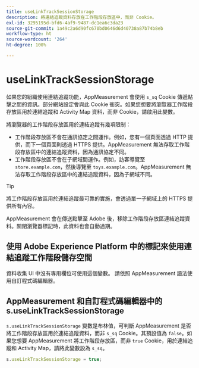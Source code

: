 ```yaml
---
title: useLinkTrackSessionStorage
description: 將連結追蹤資料存放在工作階段存放區中，而非 Cookie。
exl-id: 3295195d-bfd6-4af9-9487-dc1ea6c3da23
source-git-commit: 1a49c2a6d90fc670bd0646d6d40738a87b74b8eb
workflow-type: ht
source-wordcount: '264'
ht-degree: 100%

---
```


# useLinkTrackSessionStorage

如果您的組織使用連結追蹤功能，AppMeasurement 會使用 `s_sq` Cookie 傳遞點擊之間的資訊。部分網站設定會與此 Cookie 衝突。如果您想要將瀏覽器工作階段存放區用於連結追蹤和 Activity Map 資料，而非 Cookie，請啟用此變數。

將瀏覽器的工作階段存放區用於連結追蹤有幾項限制：

* 工作階段存放區不會在通訊協定之間運作。例如，您有一個頁面透過 HTTP 提供，而下一個頁面則透過 HTTPS 提供。AppMeasurement 無法存取工作階段存放區中的連結追蹤資料，因為通訊協定不同。
* 工作階段存放區不會在子網域間運作。例如，訪客導覽至 `store.example.com`，然後導覽至 `toys.example.com`。AppMeasurement 無法存取工作階段存放區中的連結追蹤資料，因為子網域不同。

>[!TIP]
>
> 將工作階段存放區用於連結追蹤最可靠的實施，會透過單一子網域上的 HTTPS 提供所有內容。

AppMeasurement 會在傳送點擊至 Adobe 後，移除工作階段存放區連結追蹤資料。關閉瀏覽器標記時，此資料也會自動過期。

## 使用 Adobe Experience Platform 中的標記來使用連結追蹤工作階段儲存空間

資料收集 UI 中沒有專用欄位可使用這個變數。 請依照 AppMeasurement 語法使用自訂程式碼編輯器。

## AppMeasurement 和自訂程式碼編輯器中的 s.useLinkTrackSessionStorage

`s.useLinkTrackSessionStorage` 變數是布林值，可判斷 AppMeasurement 是否將工作階段存放區用於連結追蹤資料，而非 `s_sq` Cookie。其預設值為 `false`。如果您想要 AppMeasurement 將工作階段存放區，而非 `true` Cookie，用於連結追蹤和 Activity Map，請將此變數設為 `s_sq`。

```js
s.useLinkTrackSessionStorage = true;
```
